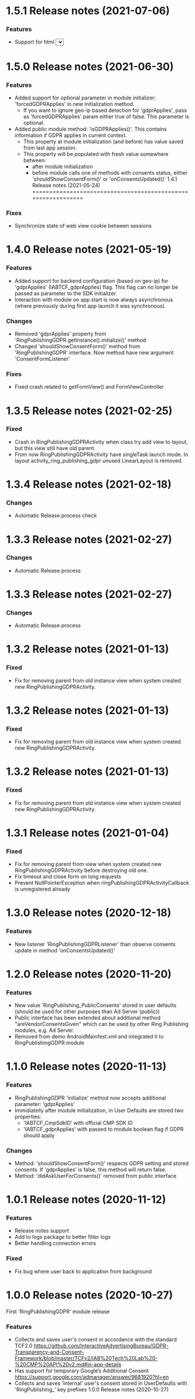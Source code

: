 1.5.1 Release notes (2021-07-06)
=============================================================

### Features

* Support for html <select> tag

1.5.0 Release notes (2021-06-30)
=============================================================

### Features

* Added support for optional parameter in module initializer: 'forcedGDPRApplies' in new initialization method.
    - If you want to ignore geo-ip based detection for 'gdprApplies', pass as 'forcedGDPRApplies' param either true of false. This parameter is optional.
* Added public module method: 'isGDPRApplies()'. This contains information if GDPR applies in current context.
    - This property at module initialization (and before) has value saved from last app session.
    - This property will be populated with fresh value somewhere between:
        - after module initialization
        - before module calls one of  methods with consents status, either 'shouldShowConsentForm()' or 'onConsentsUpdated()'
1.4.1 Release notes (2021-05-24)
=============================================================

### Fixes

* Synchronize state of web view cookie between sessions

1.4.0 Release notes (2021-05-19)
=============================================================

### Features

* Added support for backend configuration (based on geo-ip) for 'gdprApplies' (IABTCF_gdprApplies) flag. This flag can no longer be passed as parameter to the SDK initializer.
* Interaction with module on app start is now always asynchronous (where previously during first app launch it was synchronous).

### Changes

* Removed 'gdprApplies' property from 'RingPublishingGDPR.getInstance().initialize()' method
* Changed 'shouldShowConsentForm()' method from 'RingPublishingGDPR' interface. Now method have new argument 'ConsentFormListener'

### Fixes

* Fixed crash related to getFormView() and FormViewController


1.3.5 Release notes (2021-02-25)
=============================================================

### Fixed

* Crash in RingPublishingGDPRActivity when class try add view to layout, but this view still have old parent.
* From now RingPublishingGDPRActivity have singleTask launch mode. In layout activity_ring_publishing_gdpr unused LinearLayout is removed.

1.3.4 Release notes (2021-02-18)
=============================================================

### Changes

* Automatic Release process check

1.3.3 Release notes (2021-02-27)
=============================================================

### Changes

* Automatic Release process

1.3.3 Release notes (2021-02-27)
=============================================================

### Changes

* Automatic Release process

1.3.2 Release notes (2021-01-13)
=============================================================

### Fixed

* Fix for removing parent from old instance view when system created new RingPublishingGDPRActivity.

1.3.2 Release notes (2021-01-13)
=============================================================

### Fixed

* Fix for removing parent from old instance view when system created new RingPublishingGDPRActivity.

1.3.2 Release notes (2021-01-13)
=============================================================

### Fixed

* Fix for removing parent from old instance view when system created new RingPublishingGDPRActivity.

1.3.1 Release notes (2021-01-04)
=============================================================

### Fixed

* Fix for removing parent from view when system created new RingPublishingGDPRActivity before destroying old one.
* Fix timeout and close form on long requests
* Prevent NullPointerException when ringPublishingGDPRActivityCallback is unregistered already

1.3.0 Release notes (2020-12-18)
=============================================================

### Features

* New listener 'RingPublishingGDPRListener' than observe consents update in method 'onConsentsUpdated()'

1.2.0 Release notes (2020-11-20)
=============================================================

### Features

* New value 'RingPublishing_PublicConsents' stored in user defaults (should be used for other purposes than Ad Server (public))
* Public interface has been extended about additional method "areVendorConsentsGiven" which can be used by other Ring Publishing modules, e.g. Ad Server.
* Removed from demo AndroidMainfest.xml <activity android:name="com.ringpublishing.gdpr.RingPublishingGDPRActivity" android:theme="@style/GDPRStyle" /> and integrated it to RingPublishingGDPR module

1.1.0 Release notes (2020-11-13)
=============================================================

### Features

* RingPublishingGDPR 'initialize' method now accepts additional parameter: 'gdprApplies'
* Immidiatelly after module initialization, in User Defaults are stored two properties:
   - 'IABTCF_CmpSdkID' with official CMP SDK ID
   - 'IABTCF_gdprApplies' with passed to module boolean flag if GDPR should apply

### Changes

* Method: 'shouldShowConsentForm()' respects GDPR setting and stored consents. If 'gdprApplies' is false, this method will return false.
* Method: 'didAskUserForConsents()' removed from public interface

1.0.1 Release notes (2020-11-12)
=============================================================

### Features

* Release notes support
* Add to logs package to better filter logs
* Better handling connection errors

### Fixed

* Fix bug where user back to application from background


1.0.0 Release notes (2020-10-27)
=============================================================

First 'RingPublishingGDPR' module release

### Features

* Collects and saves user's consent in accordance with the standard TCF2.0
https://github.com/InteractiveAdvertisingBureau/GDPR-Transparency-and-Consent-Framework/blob/master/TCFv2/IAB%20Tech%20Lab%20-%20CMP%20API%20v2.md#in-app-details
* Has support for temporary Google’s Additional Consent
https://support.google.com/admanager/answer/9681920?hl=en
* Collects and saves 'internal' user's consent stored in UserDefaults with 'RingPublishing_' key prefixes
1.0.0 Release notes (2020-10-27)
